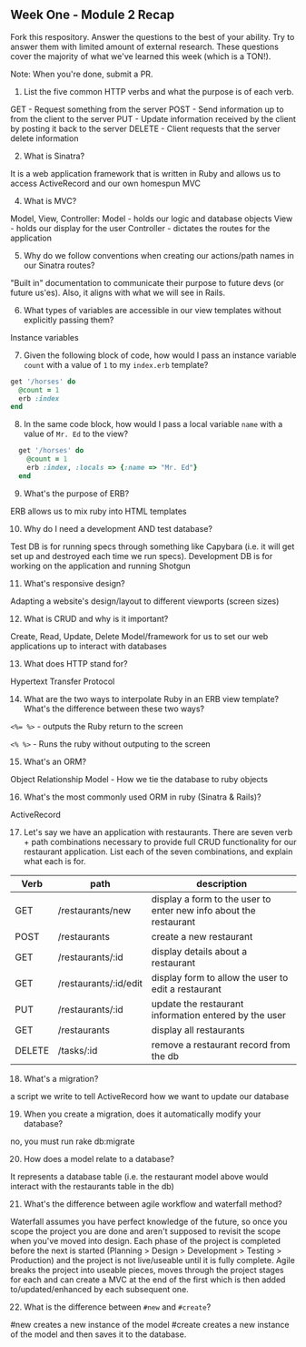 ## Week One - Module 2 Recap

Fork this respository. Answer the questions to the best of your ability. Try to answer them with limited amount of external research. These questions cover the majority of what we've learned this week (which is a TON!). 

Note: When you're done, submit a PR. 

1. List the five common HTTP verbs and what the purpose is of each verb.

GET - Request something from the server
POST - Send information up to from the client to the server
PUT - Update information received by the client by posting it back to the server
DELETE - Client requests that the server delete information

2. What is Sinatra?

It is a web application framework that is written in Ruby and allows us to access ActiveRecord and our own homespun MVC

4. What is MVC?

Model, View, Controller:
Model - holds our logic and database objects
View - holds our display for the user
Controller - dictates the routes for the application

5. Why do we follow conventions when creating our actions/path names in our Sinatra routes?

"Built in" documentation to communicate their purpose to future devs (or future us'es).  Also, it aligns with what we will see in Rails.

6. What types of variables are accessible in our view templates without explicitly passing them?

Instance variables

7. Given the following block of code, how would I pass an instance variable `count` with a value of `1` to my `index.erb` template?
  
  ```ruby
  get '/horses' do
    @count = 1
    erb :index
  end
  ```

8. In the same code block, how would I pass a local variable `name` with a value of `Mr. Ed` to the view?

```ruby
  get '/horses' do
    @count = 1
    erb :index, :locals => {:name => "Mr. Ed"}
  end
```

9. What's the purpose of ERB?

ERB allows us to mix ruby into HTML templates

10. Why do I need a development AND test database?

Test DB is for running specs through something like Capybara (i.e. it will get set up and destroyed each time we run specs).
Development DB is for working on the application and running Shotgun

11. What's responsive design?

Adapting a website's design/layout to different viewports (screen sizes)

12. What is CRUD and why is it important?

Create, Read, Update, Delete
Model/framework for us to set our web applications up to interact with databases

13. What does HTTP stand for? 

Hypertext Transfer Protocol

14. What are the two ways to interpolate Ruby in an ERB view template? What's the difference between these two ways?

`<%= %>` - outputs the Ruby return to the screen

`<% %>` - Runs the ruby without outputing to the screen

15. What's an ORM?

Object Relationship Model - How we tie the database to ruby objects

16. What's the most commonly used ORM in ruby (Sinatra & Rails)?

ActiveRecord

17. Let's say we have an application with restaurants. There are seven verb + path combinations necessary to provide full CRUD functionality for our restaurant application. List each of the seven combinations, and explain what each is for.

Verb | path | description
--- | --- | ---
GET | /restaurants/new | display a form to the user to enter new info about the restaurant
POST | /restaurants |  create a new restaurant
GET | /restaurants/:id | display details about a restaurant
GET | /restaurants/:id/edit | display form to allow the user to edit a restaurant
PUT | /restaurants/:id | update the restaurant information entered by the user
GET | /restaurants | display all restaurants
DELETE | /tasks/:id | remove a restaurant record from the db

18. What's a migration? 

a script we write to tell ActiveRecord how we want to update our database

19. When you create a migration, does it automatically modify your database?

no, you must run rake db:migrate

20. How does a model relate to a database?

It represents a database table (i.e. the restaurant model above would interact with the restaurants table in the db)

21. What's the difference between agile workflow and waterfall method?

Waterfall assumes you have perfect knowledge of the future, so once you scope the project you are done and aren't supposed to revisit the scope when you've moved into design.  Each phase of the project is completed before the next is started (Planning > Design > Development > Testing > Production) and the project is not live/useable until it is fully complete. Agile breaks the project into useable pieces, moves through the project stages for each and can create a MVC at the end of the first which is then added to/updated/enhanced by each subsequent one.

22. What is the difference between `#new` and `#create`?

#new creates a new instance of the model
#create creates a new instance of the model and then saves it to the database.
